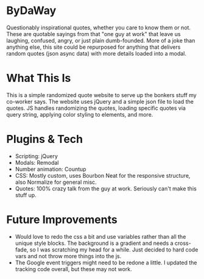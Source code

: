 # ByDaWay
Questionably inspirational quotes, whether you care to know them or not. These are quotable sayings from that "one guy at work" that leave us laughing, confused, angry, or just plain dumb-founded. More of a joke than anything else, this site could be repurposed for anything that delivers random quotes (json async data) with more details loaded into a modal.

# What This Is
This is a simple randomized quote website to serve up the bonkers stuff my co-worker says. The website uses jQuery and a simple json file to load the quotes. JS handles randomizing the quotes, loading specific quotes via query string, applying color styling to elements, and more.

# Plugins & Tech
- Scripting: jQuery
- Modals: Remodal
- Number animation: Countup
- CSS: Mostly custom, uses Bourbon Neat for the responsive structure, also Normalize for general misc.
- Quotes: 100% crazy talk from the guy at work. Seriously can't make this stuff up.

# Future Improvements
- Would love to redo the css a bit and use variables rather than all the unique style blocks. The background is a gradient and needs a cross-fade, so I was scratching my head for a while. Just decided to hard code vars and not throw more things into the js.
- The Google event triggers might need to be redone a little. I updated the tracking code overall, but these may not work. 
